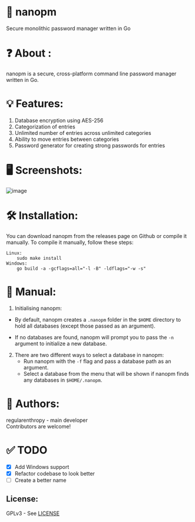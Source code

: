 # 🔑 nanopm

Secure monolithic password manager written in Go

# ❓ About :

nanopm is a secure, cross-platform command line password manager written in Go.

# 💡 Features:

1. Database encryption using AES-256
2. Categorization of entries
3. Unlimited number of entries across unlimited categories
4. Ability to move entries between categories
5. Password generator for creating strong passwords for entries

# 🖥️ Screenshots:
![image](https://github.com/regularenthropy/nanopm/assets/89523758/ace53eee-a396-4009-8eb8-1731be01e072)

# 🛠️ Installation:
You can download nanopm from the releases page on Github or compile it manually. To compile it manually, follow these steps:
```
Linux:  
    sudo make install
Windows:
    go build -a -gcflags=all="-l -B" -ldflags="-w -s"
```
# 📖 Manual:

1. Initialising nanopm:

- By default, nanopm creates a `.nanopm` folder in the `$HOME` directory to hold all databases (except those passed as an argument).

- If no databases are found, nanopm will prompt you to pass the `-n` argument to initialize a new database.

2. There are two different ways to select a database in nanopm:
   - Run nanopm with the `-f` flag and pass a database path as an argument.
   - Select a database from the menu that will be shown if nanopm finds any databases in `$HOME/.nanopm`.

# 👤 Authors:

regularenthropy - main developer  
Contributors are welcome!

# ✅ TODO
- [X] Add Windows support
- [X] Refactor codebase to look better
- [ ] Create a better name

License:
--------
GPLv3 - See [LICENSE](/LICENSE)
